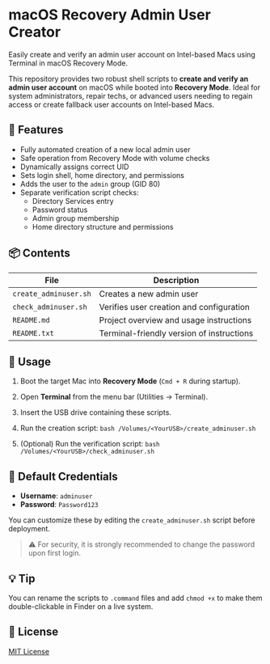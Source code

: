 # macOS Recovery Admin User Creator
Easily create and verify an admin user account on Intel-based Macs using Terminal in macOS Recovery Mode.

This repository provides two robust shell scripts to **create and verify an admin user account** on macOS while booted into **Recovery Mode**. Ideal for system administrators, repair techs, or advanced users needing to regain access or create fallback user accounts on Intel-based Macs.

## 🚀 Features

- Fully automated creation of a new local admin user
- Safe operation from Recovery Mode with volume checks
- Dynamically assigns correct UID
- Sets login shell, home directory, and permissions
- Adds the user to the `admin` group (GID 80)
- Separate verification script checks:
  - Directory Services entry
  - Password status
  - Admin group membership
  - Home directory structure and permissions

## 📦 Contents

| File                   | Description                                      |
|------------------------|--------------------------------------------------|
| `create_adminuser.sh`  | Creates a new admin user                         |
| `check_adminuser.sh`   | Verifies user creation and configuration         |
| `README.md`            | Project overview and usage instructions          |
| `README.txt`           | Terminal-friendly version of instructions        |

## 🔧 Usage

1. Boot the target Mac into **Recovery Mode** (`Cmd + R` during startup).
2. Open **Terminal** from the menu bar (Utilities → Terminal).
3. Insert the USB drive containing these scripts.
4. Run the creation script:
```bash /Volumes/<YourUSB>/create_adminuser.sh```

5. (Optional) Run the verification script:
```bash /Volumes/<YourUSB>/check_adminuser.sh```

## 🔐 Default Credentials

* **Username**: `adminuser`
* **Password**: `Password123`

You can customize these by editing the `create_adminuser.sh` script before deployment.

> ⚠️ For security, it is strongly recommended to change the password upon first login.

## 💡 Tip

You can rename the scripts to `.command` files and add `chmod +x` to make them double-clickable in Finder on a live system.

## 📜 License

[MIT License](LICENSE)
